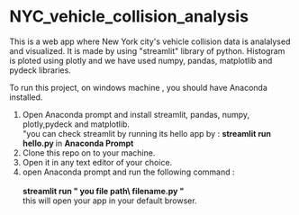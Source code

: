 # NYC_vehicle_collision_analysis
This is a web app where New York city's vehicle collision data is analalysed and visualized.
It is made by using "streamlit" library of python. Histogram is ploted using plotly and we have used numpy, pandas, matplotlib and pydeck libraries.

To run this project, on windows machine , you should have Anaconda installed.
1. Open Anaconda prompt and install streamlit, pandas, numpy, plotly,pydeck and matplotlib.<br>
"you can check streamlit by running its hello app by : <b> streamlit run hello.py </b> in <b> Anaconda Prompt</b>
2. Clone this repo on to your machine.
3. Open it in any text editor of your choice.
4. open Anaconda prompt and run the following command : 
<br><br><b>streamlit run " you file path\ filename.py "</b> <br>
this will open your app in your default browser.
